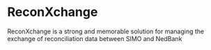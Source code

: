 # ReconXchange
ReconXchange is a strong and memorable solution for managing the exchange of reconciliation data between SIMO and NedBank
